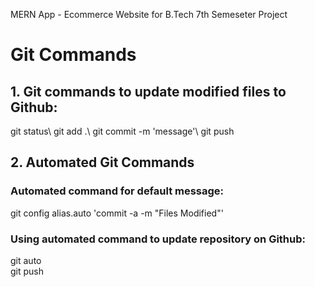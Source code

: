 MERN App - Ecommerce Website for B.Tech 7th Semeseter Project

<h1>Git Commands</h1>

<h2>1. Git commands to update modified files to Github:</h2>
git status\
git add .\
git commit -m 'message'\
git push

<h2>2. Automated Git Commands</h2>

<h3>Automated command for default message:</h3>

git config alias.auto 'commit -a -m "Files Modified"'

<h3>Using automated command to update repository on Github:</h3>

git auto\
git push